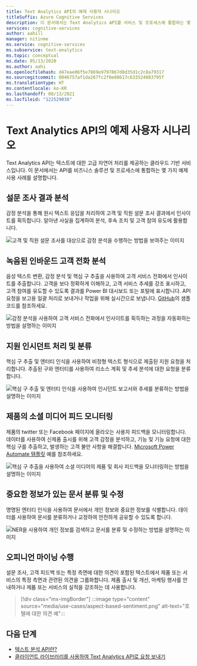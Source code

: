 ```yaml
---
title: Text Analytics API의 예제 사용자 시나리오
titleSuffix: Azure Cognitive Services
description: 이 문서에서는 Text Analytics API를 서비스 및 프로세스에 통합하는 몇 가지 일반적인 시나리오를 살펴봅니다.
services: cognitive-services
author: aahill
manager: nitinme
ms.service: cognitive-services
ms.subservice: text-analytics
ms.topic: conceptual
ms.date: 05/13/2020
ms.author: aahi
ms.openlocfilehash: d47eae06f5e7869e9797867d8d35d1c2c8a79317
ms.sourcegitcommit: 0046757af1da267fc2f0e88617c633524883795f
ms.translationtype: HT
ms.contentlocale: ko-KR
ms.lasthandoff: 08/13/2021
ms.locfileid: "122529036"
---
```

# <a name="example-user-scenarios-for-the-text-analytics-api"></a>Text Analytics API의 예제 사용자 시나리오

Text Analytics API는 텍스트에 대한 고급 자연어 처리를 제공하는 클라우드 기반 서비스입니다. 이 문서에서는 API를 비즈니스 솔루션 및 프로세스에 통합하는 몇 가지 예제 사용 사례를 설명합니다. 

## <a name="analyze-survey-results"></a>설문 조사 결과 분석

감정 분석을 통해 원시 텍스트 응답을 처리하여 고객 및 직원 설문 조사 결과에서 인사이트를 획득합니다. 알아낸 사실을 집계하여 분석, 후속 조치 및 고객 참여 유도에 활용합니다.

![고객 및 직원 설문 조사를 대상으로 감정 분석을 수행하는 방법을 보여주는 이미지](media/use-cases/survey-results.svg)

## <a name="analyze-recorded-inbound-customer-calls"></a>녹음된 인바운드 고객 전화 분석

음성 텍스트 변환, 감정 분석 및 핵심 구 추출을 사용하여 고객 서비스 전화에서 인사이트를 추출합니다. 고객을 보다 정확하게 이해하고, 고객 서비스 추세를 강조 표시하고, 고객 참여를 유도할 수 있도록 결과를 Power BI 대시보드 또는 포털에 표시합니다. API 요청을 보고용 일괄 처리로 보내거나 작업을 위해 실시간으로 보냅니다. [GitHub](https://github.com/rlagh2/callcenteranalytics)의 샘플 코드를 참조하세요.

![감정 분석을 사용하여 고객 서비스 전화에서 인사이트를 획득하는 과정을 자동화하는 방법을 설명하는 이미지](media/use-cases/azure-inbound.svg)

## <a name="process-and-categorize-support-incidents"></a>지원 인시던트 처리 및 분류

핵심 구 추출 및 엔터티 인식을 사용하여 비정형 텍스트 형식으로 제출된 지원 요청을 처리합니다. 추출된 구와 엔터티를 사용하여 리소스 계획 및 추세 분석에 대한 요청을 분류합니다.

![핵심 구 추출 및 엔터티 인식을 사용하여 인시던트 보고서와 추세를 분류하는 방법을 설명하는 이미지](media/use-cases/support-incidents.svg)

## <a name="monitor-your-products-social-media-feeds"></a>제품의 소셜 미디어 피드 모니터링

제품의 twitter 또는 Facebook 페이지에 올라오는 사용자 피드백을 모니터링합니다. 데이터를 사용하여 신제품 출시를 위해 고객 감정을 분석하고, 기능 및 기능 요청에 대한 핵심 구를 추출하고, 발생하는 고객 불만 사항을 해결합니다. [Microsoft Power Automate 템플릿](https://flow.microsoft.com/galleries/public/templates/2680d2227d074c4d901e36c66e68f6f9/run-sentiment-analysis-on-tweets-and-push-results-to-a-power-bi-dataset/) 예를 참조하세요.

![핵심 구 추출을 사용하여 소셜 미디어의 제품 및 회사 피드백을 모니터링하는 방법을 설명하는 이미지](media/use-cases/social-feed.svg)

## <a name="classify-and-redact-documents-that-have-sensitive-information"></a>중요한 정보가 있는 문서 분류 및 수정

명명된 엔터티 인식을 사용하여 문서에서 개인 정보와 중요한 정보를 식별합니다. 데이터를 사용하여 문서를 분류하거나 교정하여 안전하게 공유할 수 있도록 합니다.

![NER을 사용하여 개인 정보를 검색하고 문서를 분류 및 수정하는 방법을 설명하는 이미지](media/use-cases/sensitive-docs.jpg)

## <a name="perform-opinion-mining"></a>오피니언 마이닝 수행

설문 조사, 고객 피드백 또는 특정 측면에 대한 의견이 포함된 텍스트에서 제품 또는 서비스의 특정 측면과 관련된 의견을 그룹화합니다. 제품 출시 및 개선, 마케팅 행사를 안내하거나 제품 또는 서비스의 실적을 강조하는 데 사용합니다. 

> [!div class="mx-imgBorder"] 
> :::image type="content" source="media/use-cases/aspect-based-sentiment.png" alt-text="호텔에 대한 의견 예":::

## <a name="next-steps"></a>다음 단계

* [텍스트 분석 API란?](overview.md)
* [클라이언트 라이브러리를 사용하여 Text Analytics API로 요청 보내기](quickstarts/client-libraries-rest-api.md)
